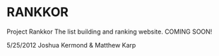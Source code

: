 RANKKOR
=======
Project Rankkor
The list building and ranking website. COMING SOON!

5/25/2012
Joshua Kermond & Matthew Karp
